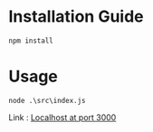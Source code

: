 # Installation Guide
```
npm install
```

# Usage
```
node .\src\index.js
```
Link : [Localhost at port 3000](http://localhost:3000)   

